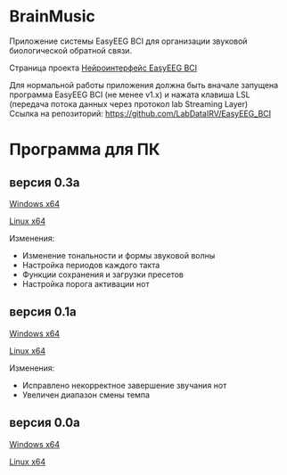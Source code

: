 # BrainMusic
Приложение системы EasуEEG BCI для организации звуковой биологической обратной связи. 

Страница проекта [Нейроинтерфейс EasyEEG BCI](https://labdata.ru/project/easyeeg-bci-project)

Для нормальной работы приложения должна быть вначале запущена программа EasyEEG BCI (не менее v1.x) и нажата клавиша LSL (передача потока данных через протокол lab Streaming Layer)  
Ссылка на репозиторий: https://github.com/LabDataIRV/EasyEEG_BCI

# Программа для ПК

## версия 0.3a

[Windows x64](https://www.dropbox.com/scl/fi/wb7rv8up9fmq9os6klovj/BrainMusic_03a_win64.zip?rlkey=kgdd84anukzk0byqbs860xc2t&dl=0)

[Linux x64](https://www.dropbox.com/scl/fi/225ds6nu2ro94pzwnd9jh/BrainMusic_03a_linux64.zip?rlkey=sl0d26im4us6x7p5iyadu3m7g&dl=0)

Изменения:
- Изменение тональности и формы звуковой волны
- Настройка периодов каждого такта
- Функции сохранения и загрузки пресетов
- Настройка порога активации нот

## версия 0.1a

[Windows x64](https://www.dropbox.com/scl/fi/qhuf526jjl4kp5in98nmx/LDBrainMusic_01a_win64.zip?rlkey=feqgm657nvbcapxakmq0vvxif&dl=0)

[Linux x64](https://www.dropbox.com/scl/fi/lnto3oj1622erzfvzftqq/LDBrainMusic_01a_linux64.zip?rlkey=ohduxwbpconjdq7brbe0mbseh&dl=0)

Изменения:
- Исправлено некорректное завершение звучания нот
- Увеличен диапазон смены темпа

## версия 0.0a

[Windows x64](https://www.dropbox.com/scl/fi/qk5soxhhmsfayckkh1xep/LDBrainMusic_00a_win64.zip?rlkey=veqam5aou02fpqfaivjtil4l5&dl=0)

[Linux x64](https://www.dropbox.com/scl/fi/koarhh5lr330rbcu38tkp/LDBrainMusic_00a_linux64.zip?rlkey=ehpb3uh0fpo9foce6tb0uls9n&dl=0)
